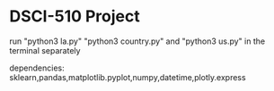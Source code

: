 # DSCI-510 Project
run "python3 la.py" "python3 country.py" and "python3 us.py" in the terminal separately

dependencies: sklearn,pandas,matplotlib.pyplot,numpy,datetime,plotly.express